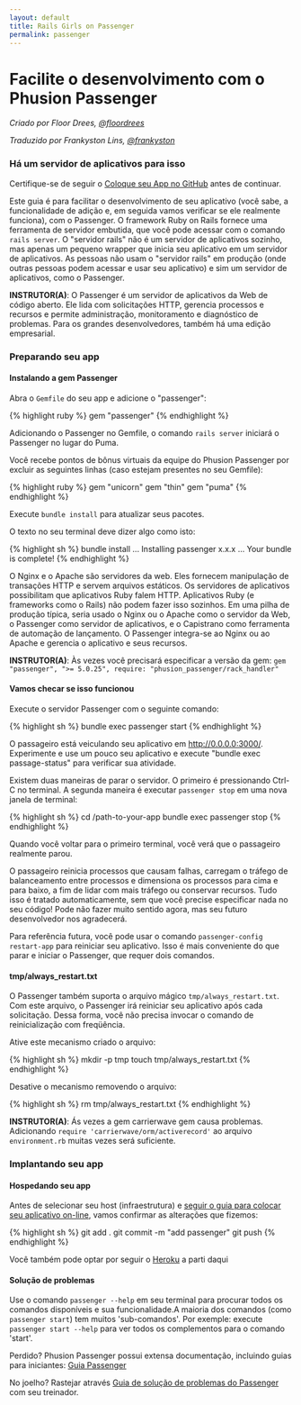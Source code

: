 ```yaml
---
layout: default
title: Rails Girls on Passenger
permalink: passenger
---
```


# Facilite o desenvolvimento com o Phusion Passenger

_Criado por Floor Drees, [@floordrees](https://twitter.com/floordrees)_

_Traduzido por Frankyston Lins, [@frankyston](https://twitter.com/frankyston)_

### Há um servidor de aplicativos para isso

Certifique-se de seguir o [Coloque seu App no GitHub][github-guide] antes de continuar.

Este guia é para facilitar o desenvolvimento de seu aplicativo (você sabe, a funcionalidade de adição e, em seguida vamos verificar se ele realmente funciona), com o Passenger. O framework Ruby on Rails fornece uma ferramenta de servidor embutida, que você pode acessar com o comando `rails server`. O "servidor rails" não é um servidor de aplicativos sozinho, mas apenas um pequeno wrapper que inicia seu aplicativo em um servidor de aplicativos. As pessoas não usam o "servidor rails" em produção (onde outras pessoas podem acessar e usar seu aplicativo) e sim um servidor de aplicativos, como o Passenger.

**INSTRUTOR(A)**: O Passenger é um servidor de aplicativos da Web de código aberto. Ele lida com solicitações HTTP, gerencia processos e recursos e permite administração, monitoramento e diagnóstico de problemas. Para os grandes desenvolvedores, também há uma edição empresarial.

[github-guide]: http://guides.railsgirls.com/github

### Preparando seu app

#### Instalando a gem Passenger

Abra o `Gemfile` do seu app e adicione o "passenger":

{% highlight ruby %}
gem "passenger"
{% endhighlight %}

Adicionando o Passenger no Gemfile, o comando `rails server` iniciará o Passenger no lugar do Puma.

Você recebe pontos de bônus virtuais da equipe do Phusion Passenger por excluir as seguintes linhas (caso estejam presentes no seu Gemfile):

{% highlight ruby %}
gem "unicorn"
gem "thin"
gem "puma"
{% endhighlight %}

Execute `bundle install` para atualizar seus pacotes.

O texto no seu terminal deve dizer algo como isto:

{% highlight sh %}
bundle install
...
Installing passenger x.x.x
...
Your bundle is complete!
{% endhighlight %}

O Nginx e o Apache são servidores da web. Eles fornecem manipulação de transações HTTP e servem arquivos estáticos. Os servidores de aplicativos possibilitam que aplicativos Ruby falem HTTP. Aplicativos Ruby (e frameworks como o Rails) não podem fazer isso sozinhos. Em uma pilha de produção típica, seria usado o Nginx ou o Apache como o servidor da Web, o Passenger como servidor de aplicativos, e o Capistrano como ferramenta de automação de lançamento. O Passenger integra-se ao Nginx ou ao Apache e gerencia o aplicativo e seus recursos.

**INSTRUTOR(A)**: Às vezes você precisará especificar a versão da gem: `gem "passenger", ">= 5.0.25", require: "phusion_passenger/rack_handler"`

#### Vamos checar se isso funcionou

Execute o servidor Passenger com o seguinte comando:

{% highlight sh %}
bundle exec passenger start
{% endhighlight %}

O passageiro está veiculando seu aplicativo em http://0.0.0.0:3000/.
Experimente e use um pouco seu aplicativo e execute "bundle exec passage-status" para verificar sua atividade.

Existem duas maneiras de parar o servidor. O primeiro é pressionando Ctrl-C no terminal. A segunda maneira é executar `passenger stop` em uma nova janela de terminal:

{% highlight sh %}
cd /path-to-your-app
bundle exec passenger stop
{% endhighlight %}

Quando você voltar para o primeiro terminal, você verá que o passageiro realmente parou.

O passageiro reinicia processos que causam falhas, carregam o tráfego de balanceamento entre processos e dimensiona os processos para cima e para baixo, a fim de lidar com mais tráfego ou conservar recursos. Tudo isso é tratado automaticamente, sem que você precise especificar nada no seu código! Pode não fazer muito sentido agora, mas seu futuro desenvolvedor nos agradecerá.

Para referência futura, você pode usar o comando `passenger-config restart-app` para reiniciar seu aplicativo. Isso é mais conveniente do que parar e iniciar o Passenger, que requer dois comandos.

#### tmp/always_restart.txt

O Passenger também suporta o arquivo mágico `tmp/always_restart.txt`. Com este arquivo, o Passenger irá reiniciar seu aplicativo após cada solicitação. Dessa forma, você não precisa invocar o comando de reinicialização com freqüência.

Ative este mecanismo criado o arquivo:

{% highlight sh %}
mkdir -p tmp
touch tmp/always_restart.txt
{% endhighlight %}

Desative o mecanismo removendo o arquivo:

{% highlight sh %}
rm tmp/always_restart.txt
{% endhighlight %}

**INSTRUTOR(A)**: Ás vezes a gem carrierwave gem causa problemas. Adicionando `require 'carrierwave/orm/activerecord'` ao arquivo `environment.rb` muitas vezes será suficiente.

### Implantando seu app

#### Hospedando seu app

Antes de selecionar seu host (infraestrutura) e [seguir o guia para colocar seu aplicativo on-line][passenger-guide], vamos confirmar as alterações que fizemos:

{% highlight sh %}
git add .
git commit -m "add passenger"
git push
{% endhighlight %}

Você também pode optar por seguir o [Heroku][heroku-guide] a parti daqui

[passenger-guide]: https://www.phusionpassenger.com/library/walkthroughs/deploy/ruby/
[heroku-guide]: http://guides.railsgirls.com/heroku

#### Solução de problemas

Use o comando `passenger --help` em seu terminal para procurar todos os comandos disponíveis e sua funcionalidade.A maioria dos comandos (como `passenger start`) tem muitos 'sub-comandos'. Por exemple: execute `passenger start --help` para ver todos os complementos para o comando 'start'.

Perdido? Phusion Passenger possui extensa documentação, incluindo guias para iniciantes: [Guia Passenger][passenger-documentation]

No joelho? Rastejar através [Guia de solução de problemas do Passenger][troubleshooting-guide] com seu treinador.

[passenger-documentation]: https://www.phusionpassenger.com/library/
[troubleshooting-guide]: https://www.phusionpassenger.com/library/admin/nginx/troubleshooting/ruby/
